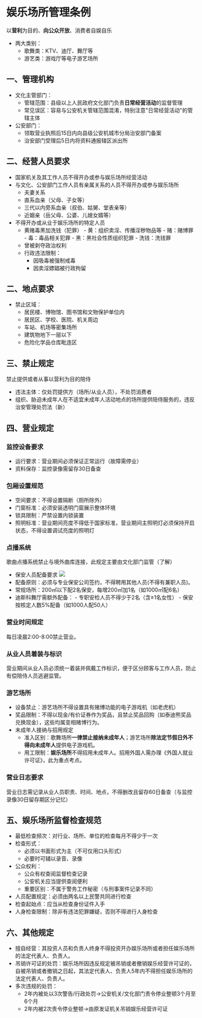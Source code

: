 # 娱乐场所管理条例
以**营利**为目的、**向公众开放**、消费者自娱自乐
- 两大类别：
    - 歌舞类：KTV、迪厅、舞厅等
    - 游艺类：游戏厅等电子游艺场所
## 一、管理机构
- 文化主管部门：
    - 管辖范围：县级以上人民政府文化部门负责**日常经营活动**的监督管理
    - 常见误区：容易与公安机关管辖范围混淆，特别注意"日常经营活动"的管辖主体
- 公安部门：
	- 领取营业执照后15日内向县级公安机城市分局治安部门备案
    - 治安部门受理后5日内将资料通报辖区派出所
## 二、经营人员要求
- 国家机关及其工作人员不得开办或参与娱乐场所经营活动
- 与文化、公安部门工作人员有亲属关系的人员不得开办或参与娱乐场所 
	- 夫妻关系
	- 直系血亲（父母、子女等）
	- 三代以内旁系血亲（叔伯、姑舅、堂表亲等）
	- 近姻亲（岳父母、公婆、儿媳女婿等）
- 不得开办或从业于娱乐场所的特定人员
	- 黄赌毒黑加洗钱（犯罪）
	        - 黄：组织卖淫、传播淫秽物品等
	        - 赌：赌博罪
	        - 毒：毒品相关犯罪
	        - 黑：黑社会性质组织犯罪
	        - 洗钱：洗钱罪
	- 曾被剥夺政治权利
	- 行政违法限制：
	    - 因吸毒被强制戒毒
	    - 因卖淫嫖娼被行政拘留
## 二、地点要求
- 禁止区域：
    - 居民楼、博物馆、图书馆和文物保护单位内
    - 居民区、学校、医院、机关周边
    - 车站、机场等密集场所
    - 建筑物地下一层以下
    - 危险化学品仓库毗连区
## 三、禁止规定
禁止提供或者从事以营利为目的陪侍
- 违法主体：仅处罚提供方（场所/从业人员），不处罚消费者
- 组织、胁迫未成年人在不适宜未成年人活动地点的场所提供陪侍服务的，违反治安管理处罚法（新）
## 四、营业规定
### 监控设备要求
- 运行要求：营业期间必须保证正常运行（故障需停业）
- 资料保存：监控录像需留存30日备查
### 包厢设置规范
- 空间要求：不得设置隔断（厕所除外）
- 门窗标准：必须安装透明门窗展示整体环境
- 锁具限制：严禁设置内锁装置
- 照明标准：营业期间亮度不得低于国家标准，营业期间主照明灯必须保持开启状态，不得设置调试亮度的照明灯
### 点播系统
歌曲点播系统禁止与境外曲库连接，此规定主要由文化部门监管（了解）
- 保安人员配备要求 ![](https://thumbnail0.baidupcs.com/thumbnail/faff477fdpb4985c90de807e23c8381a?chkbd=0&chkv=0&dp-callid=0&dp-logid=1523149770558236633&expires=8h&fid=3311060062-250528-218227346362906&ft=image&quality=100&rt=pr&sign=FDTAER-DCb740ccc5511e5e8fedcff06b081203-4iOT%2FMPOjAARdXz%2FGN0f4f9vEI8%3D&size=c1080_u1080&time=1759662000&vuk=3311060062)
- 配备原则：必须与专业保安公司签约，不得聘用其他人员(不得有兼职人员)。
-  常规场所：200㎡以下配2名保安，每增200㎡加1名（如1000㎡配6名）
- 迪斯科舞厅需额外配备：
        - 专职安检人员不得少于2名（含≥1名女性）
        - 保安按核定人数5%配备（如1000人配50人）
### 营业时间规定﻿
每日凌晨2:00-8:00禁止营业。
### 从业人员着装与标识
营业期间从业人员必须统一着装并佩戴工作标识，便于区分顾客与工作人员，防止有偿陪侍人员逃避监管。
### 游艺场所
- 设备禁止：游艺场所不得设置具有赌博功能的电子游戏机（如老虎机）
- 奖品限制：不得以现金/有价证券作为奖品，且禁止奖品回购（如泰迪熊奖品兑换现金），这些均属变相赌博行为。
- 未成年人接纳与招用规定
    - 准入区别：歌舞场所**一律禁止接纳未成年人**；游艺场所**除法定节假日外不得向未成年人**提供电子游戏机。
    - 用工限制：**娱乐场所**不得招用未成年人。招用外国人需办理《外国人就业许可证》，此为重点考点。
### 营业日志要求
营业日志需记录从业人员职责、时间、地点，不得删改且留存60日备查（与监控录像30日留存期区分记忆）
## 五、娱乐场所监督检查规范
- 最低检查频次：对行业、场所、单位的检查每月不得少于一次
- 检查形式：
    - 必须以书面形式为主（不可仅用口头形式）
    - 必要时可辅以录音、录像
- 公众权利：
    - 公众有权查阅监督检查记录
    - 公安机关应当提供查阅便利
    - 重要区别：不属于警务工作秘密（与刑事案件记录不同）
- 人员配置规定：必须由两名以上民警共同进行检查
- 检查起始点：应当从检查身份证件入手
- 人身检查限制：除非有违法犯罪嫌疑，否则不得进行人身检查
## 六、其他规定
- 擅自经营：其投资人员和负责人终身不得投资开办娱乐场所或者担任娱乐场所的法定代表人、负责人。
- 吊销许可证的处罚：娱乐场所因违反规定被吊销或者撤销娱乐经营许可证的，自被吊销或者撤销之日起，其法定代表人、负责人5年内不得担任娱乐场所的法定代表人、负责人。
- 多次违规的处罚：
    - 2年内被处以3次警告/行政处罚->公安机关/文化部门责令停业整顿3个月至6个月
    - 2年内被2次责令停业整顿->由原发证机关吊销娱乐经营许可证